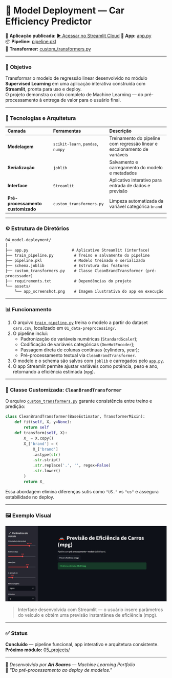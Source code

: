 # 🚗 Model Deployment — Car Efficiency Predictor

🚀 **Aplicação publicada:** [▶️ Acessar no Streamlit Cloud](https://eficiencia-carros-by-ari-soares.streamlit.app/)
📍 **App:** [app.py](./app.py)  
📦 **Pipeline:** [pipeline.pkl](./pipeline.pkl)  
🧩 **Transformer:** [custom_transformers.py](./custom_transformers.py)

---

### 🎯 Objetivo
Transformar o modelo de regressão linear desenvolvido no módulo **Supervised Learning** em uma aplicação interativa construída com **Streamlit**, pronta para uso e deploy.  
O projeto demonstra o ciclo completo de Machine Learning — do pré-processamento à entrega de valor para o usuário final.

---

### 🧠 Tecnologias e Arquitetura

| Camada | Ferramentas | Descrição |
|:--|:--|:--|
| **Modelagem** | `scikit-learn`, `pandas`, `numpy` | Treinamento do pipeline com regressão linear e escalonamento de variáveis |
| **Serialização** | `joblib` | Salvamento e carregamento do modelo e metadados |
| **Interface** | `Streamlit` | Aplicativo interativo para entrada de dados e previsão |
| **Pré-processamento customizado** | `custom_transformers.py` | Limpeza automatizada da variável categórica `brand` |

---

### ⚙️ Estrutura de Diretórios
```
04_model-deployment/
│
├── app.py                   # Aplicativo Streamlit (interface)
├── train_pipeline.py         # Treino e salvamento do pipeline
├── pipeline.pkl              # Modelo treinado e serializado
├── schema.joblib             # Estrutura das features
├── custom_transformers.py    # Classe CleanBrandTransformer (pré-processador)
├── requirements.txt          # Dependências do projeto
└── assets/
    └── app_screenshot.png    # Imagem ilustrativa do app em execução
```

---

### 📊 Funcionamento

1. O arquivo [`train_pipeline.py`](./train_pipeline.py) treina o modelo a partir do dataset `cars.csv`, localizado em `01_data-preprocessing/`.
2. O pipeline inclui:
   - Padronização de variáveis numéricas (`StandardScaler`);
   - Codificação de variáveis categóricas (`OneHotEncoder`);
   - Passagem direta de colunas contínuas (cylinders, year);
   - Pré-processamento textual via `CleanBrandTransformer`.
3. O modelo e o schema são salvos com `joblib` e carregados pelo [`app.py`](./app.py).
4. O app Streamlit permite ajustar variáveis como potência, peso e ano, retornando a eficiência estimada (`mpg`).

---

### 🧩 Classe Customizada: `CleanBrandTransformer`

O arquivo [`custom_transformers.py`](./custom_transformers.py) garante consistência entre treino e predição:

```python
class CleanBrandTransformer(BaseEstimator, TransformerMixin):
    def fit(self, X, y=None):
        return self
    def transform(self, X):
        X_ = X.copy()
        X_['brand'] = (
            X_['brand']
            .astype(str)
            .str.strip()
            .str.replace('.', '', regex=False)
            .str.lower()
        )
        return X_
```

Essa abordagem elimina diferenças sutis como `"US."` vs `"us"` e assegura estabilidade no deploy.

---

### 🖼️ Exemplo Visual
![App Preview](./assets/app_preview.jpg)

> Interface desenvolvida com Streamlit — o usuário insere parâmetros do veículo e obtém uma previsão instantânea de eficiência (mpg).

---

### ✅ Status
**Concluído** — pipeline funcional, app interativo e arquitetura consistente.  
**Próximo módulo:** [05_projects/](../05_projects/)

---

📌 *Desenvolvido por **Ari Soares** — Machine Learning Portfolio*  
🧠 *"Do pré-processamento ao deploy de modelos."*
